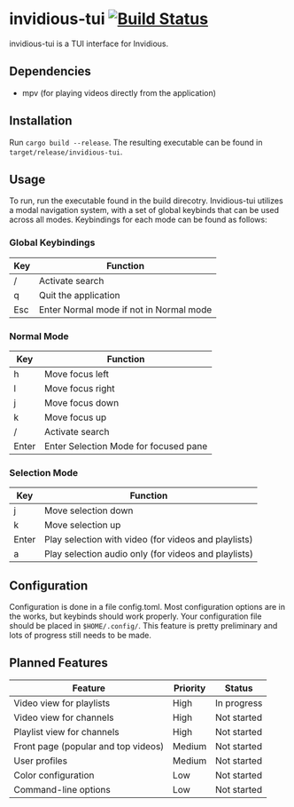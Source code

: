 # invidious-tui [![Build Status](https://travis-ci.com/dfangx/invidious-tui.svg?branch=master)](https://travis-ci.com/dfangx/invidious-tui)
invidious-tui is a TUI interface for Invidious.

## Dependencies
* mpv (for playing videos directly from the application)

## Installation
Run `cargo build --release`. The resulting executable can be found in
`target/release/invidious-tui`.

## Usage
To run, run the executable found in the build direcotry. Invidious-tui utilizes
a modal navigation system, with a set of global keybinds that can be used across
all modes. Keybindings for each mode can be found as follows:

### Global Keybindings
Key | Function
--- | --------
/ | Activate search
q | Quit the application
Esc | Enter Normal mode if not in Normal mode

### Normal Mode
Key | Function
--- | --------
h | Move focus left
l | Move focus right
j | Move focus down
k | Move focus up
/ | Activate search
Enter | Enter Selection Mode for focused pane

### Selection Mode
Key | Function
--- | --------
j | Move selection down
k | Move selection up
Enter | Play selection with video (for videos and playlists)
a | Play selection audio only (for videos and playlists)

## Configuration
Configuration is done in a file config.toml. Most configuration options are in
the works, but keybinds should work properly. Your configuration file should be
placed in `$HOME/.config/`. This feature is pretty preliminary and lots of
progress still needs to be made.

## Planned Features
Feature | Priority | Status
------- | -------- | --------
Video view for playlists | High | In progress
Video view for channels | High | Not started
Playlist view for channels | High | Not started
Front page (popular and top videos) | Medium | Not started
User profiles | Medium | Not started
Color configuration | Low | Not started
Command-line options | Low | Not started

